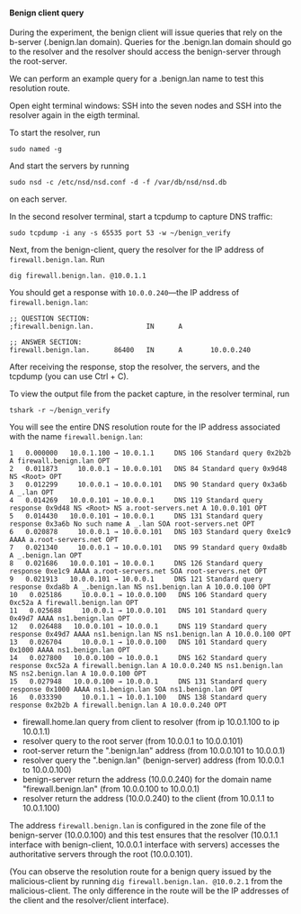 #### Benign client query
During the experiment, the benign client will issue queries that rely on the b-server (.benign.lan domain). Queries for the .benign.lan domain should go to the resolver and the resolver should access the benign-server through the root-server.

We can perform an example query for a .benign.lan name to test this resolution route.

Open eight terminal windows: SSH into the seven nodes and SSH into the resolver again in the eigth terminal.

To start the resolver, run
```
sudo named -g
```
And start the servers by running
```
sudo nsd -c /etc/nsd/nsd.conf -d -f /var/db/nsd/nsd.db
```
on each server.

In the second resolver terminal, start a tcpdump to capture DNS traffic:
```
sudo tcpdump -i any -s 65535 port 53 -w ~/benign_verify
```
Next, from the benign-client, query the resolver for the IP address of `firewall.benign.lan`. Run
```
dig firewall.benign.lan. @10.0.1.1
```
You should get a response with `10.0.0.240`&mdash;the IP address of `firewall.benign.lan`:
```
;; QUESTION SECTION:
;firewall.benign.lan.             IN      A

;; ANSWER SECTION:
firewall.benign.lan.      86400   IN      A       10.0.0.240
```
After receiving the response, stop the resolver, the servers, and the tcpdump (you can use Ctrl + C).

To view the output file from the packet capture, in the resolver terminal, run
```
tshark -r ~/benign_verify
```
You will see the entire DNS resolution route for the IP address associated with the name `firewall.benign.lan`:
```
1   0.000000   10.0.1.100 → 10.0.1.1     DNS 106 Standard query 0x2b2b A firewall.benign.lan OPT
2   0.011873     10.0.0.1 → 10.0.0.101   DNS 84 Standard query 0x9d48 NS <Root> OPT
3   0.012299     10.0.0.1 → 10.0.0.101   DNS 90 Standard query 0x3a6b A _.lan OPT
4   0.014269   10.0.0.101 → 10.0.0.1     DNS 119 Standard query response 0x9d48 NS <Root> NS a.root-servers.net A 10.0.0.101 OPT
5   0.014430   10.0.0.101 → 10.0.0.1     DNS 131 Standard query response 0x3a6b No such name A _.lan SOA root-servers.net OPT
6   0.020878     10.0.0.1 → 10.0.0.101   DNS 103 Standard query 0xe1c9 AAAA a.root-servers.net OPT
7   0.021340     10.0.0.1 → 10.0.0.101   DNS 99 Standard query 0xda8b A _.benign.lan OPT
8   0.021686   10.0.0.101 → 10.0.0.1     DNS 126 Standard query response 0xe1c9 AAAA a.root-servers.net SOA root-servers.net OPT
9   0.021913   10.0.0.101 → 10.0.0.1     DNS 121 Standard query response 0xda8b A _.benign.lan NS ns1.benign.lan A 10.0.0.100 OPT
10   0.025186     10.0.0.1 → 10.0.0.100   DNS 106 Standard query 0xc52a A firewall.benign.lan OPT
11   0.025688     10.0.0.1 → 10.0.0.101   DNS 101 Standard query 0x49d7 AAAA ns1.benign.lan OPT
12   0.026488   10.0.0.101 → 10.0.0.1     DNS 119 Standard query response 0x49d7 AAAA ns1.benign.lan NS ns1.benign.lan A 10.0.0.100 OPT
13   0.026704     10.0.0.1 → 10.0.0.100   DNS 101 Standard query 0x1000 AAAA ns1.benign.lan OPT
14   0.027800   10.0.0.100 → 10.0.0.1     DNS 162 Standard query response 0xc52a A firewall.benign.lan A 10.0.0.240 NS ns1.benign.lan NS ns2.benign.lan A 10.0.0.100 OPT
15   0.027948   10.0.0.100 → 10.0.0.1     DNS 131 Standard query response 0x1000 AAAA ns1.benign.lan SOA ns1.benign.lan OPT
16   0.033390     10.0.1.1 → 10.0.1.100   DNS 138 Standard query response 0x2b2b A firewall.benign.lan A 10.0.0.240 OPT
```
- firewall.home.lan query from client to resolver (from ip 10.0.1.100 to ip 10.0.1.1)
- resolver query to the root server (from 10.0.0.1 to 10.0.0.101)
- root-server return the ".benign.lan" address (from 10.0.0.101 to 10.0.0.1)
- resolver query the ".benign.lan" (benign-server) address (from 10.0.0.1 to 10.0.0.100)
- benign-server return the address (10.0.0.240) for the domain name "firewall.benign.lan" (from 10.0.0.100 to 10.0.0.1)
- resolver return the address (10.0.0.240) to the client (from 10.0.1.1 to 10.0.1.100)

The address `firewall.benign.lan` is configured in the zone file of the benign-server (10.0.0.100) and this test ensures that the resolver (10.0.1.1 interface with benign-client, 10.0.0.1 interface with servers) accesses the authoritative servers through the root (10.0.0.101).

(You can observe the resolution route for a benign query issued by the malicious-client by running `dig firewall.benign.lan. @10.0.2.1` from the malicious-client. The only difference in the route will be the IP addresses of the client and the resolver/client interface).
